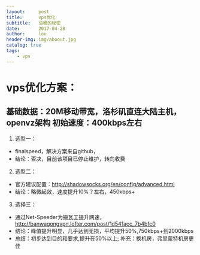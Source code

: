 ```yaml
---
layout:     post
title:      vps优化
subtitle:   油桶的秘密
date:       2017-04-28
author:     lou
header-img: img/aboout.jpg
catalog: true
tags:
    - vps
---
```


# vps优化方案：
基础数据：20M移动带宽，洛杉矶直连大陆主机，openvz架构
初始速度：400kbps左右
-------------------------
1. 选型一：
  + finalspeed，解决方案来自github，
  + 结论：否决，目前该项目已停止维护，转向收费
2. 选型二：
  + 官方建议配置：http://shadowsocks.org/en/config/advanced.html
  + 结论：略微起效，速度提升10%？左右，450kbps+
3. 选择三：
  + 通过Net-Speeder为搬瓦工提升网速，http://banwagongvpn.lofter.com/post/1d541acc_7b4bfc0
  + 结论：峰值提升明显，几乎达到无损，平均提升50%,750kbps+到2000kbps
  + 总结：初步达到目的和要求,提升在50%以上; 补充：换机房，弗里蒙特机房更佳

